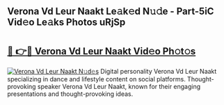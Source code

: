 ## Verona Vd Leur Naakt Le𝚊k𝚎d N𝚞𝚍e - Part-5iC Vid𝚎o Le𝚊ks Photos uRjSp

# <h2><a href="http://fb62zmd.evod.top/?m=Verona+Vd+Leur+Naakt">🔗 👉🔴 Verona Vd Leur Naakt Vid𝚎o Ph𝚘t𝚘s</a></h2>

[![Verona Vd Leur Naakt N𝚞d𝚎s](https://i.imgur.com/8V9OHl7.gif)](http://fb62zmd.evod.top/?m=Verona+Vd+Leur+Naakt)
Digital personality Verona Vd Leur Naakt specializing in dance and lifestyle content on social platforms. Thought-provoking speaker Verona Vd Leur Naakt, known for their engaging presentations and thought-provoking ideas. 
